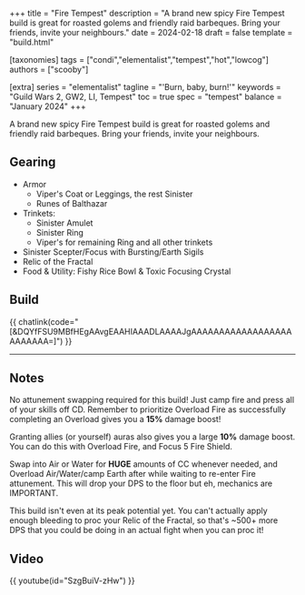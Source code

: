+++
title = "Fire Tempest"
description = "A brand new spicy Fire Tempest build is great for roasted golems and friendly raid barbeques. Bring your friends, invite your neighbours."
date = 2024-02-18
draft = false
template = "build.html"


[taxonomies]
tags = ["condi","elementalist","tempest","hot","lowcog"]
authors = ["scooby"]

[extra]
series = "elementalist"
tagline =  "'Burn, baby, burn!'"
keywords = "Guild Wars 2, GW2, LI, Tempest"
toc = true
spec = "tempest"
balance = "January 2024"
+++

A brand new spicy Fire Tempest build is great for roasted golems and friendly raid barbeques. Bring your friends, invite your neighbours.

## Gearing

- Armor
	- Viper's Coat or Leggings, the rest Sinister
    - Runes of Balthazar
- Trinkets:
	- Sinister Amulet
	- Sinister Ring
	- Viper's for remaining Ring and all other trinkets
- Sinister Scepter/Focus with Bursting/Earth Sigils
- Relic of the Fractal
- Food & Utility: Fishy Rice Bowl & Toxic Focusing Crystal

## Build

{{ chatlink(code="[&DQYfFSU9MBfHEgAAvgEAAHIAAADLAAAAJgAAAAAAAAAAAAAAAAAAAAAAAAA=]") }}

---

<div data-armory-embed='skills' data-armory-ids='29535,5734,5502,5542,5666'></div><div data-armory-embed='specializations' data-armory-ids='31,37,48' data-armory-31-traits='296,325,1510' data-armory-37-traits='253,257,1511' data-armory-48-traits='1886,1891,1839'></div>

## Notes

No attunement swapping required for this build! Just camp fire and press all of your skills off CD. Remember to prioritize Overload Fire as successfully completing an Overload gives you a **15%** damage boost!

Granting allies (or yourself) auras also gives you a large **10%** damage boost. You can do this with Overload Fire, and Focus 5 Fire Shield.

Swap into Air or Water for **HUGE** amounts of CC whenever needed, and Overload Air/Water/camp Earth after while waiting to re-enter Fire attunement. This will drop your DPS to the floor but eh, mechanics are IMPORTANT.

This build isn't even at its peak potential yet. You can't actually apply enough bleeding to proc your Relic of the Fractal, so that's ~500+ more DPS that you could be doing in an actual fight when you can proc it!

## Video

{{ youtube(id="SzgBuiV-zHw") }}

